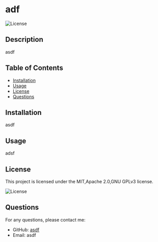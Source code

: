 # adf
  ![License](https://img.shields.io/badge/license-MIT%2CApache%202.0%2CGNU%20GPLv3-brightgreen.svg)

  ## Description
  
  asdf
  
  ## Table of Contents
  
  - [Installation](#installation)
  - [Usage](#usage)
  - [License](#license)
  - [Questions](#questions)
  
  ## Installation
  
  asdf
  
  ## Usage
  
  adsf
  
  ## License

This project is licensed under the MIT,Apache 2.0,GNU GPLv3 license.
  
  ![License](https://img.shields.io/badge/license-MIT%2CApache%202.0%2CGNU%20GPLv3-brightgreen.svg)

  
  ## Questions
  
  For any questions, please contact me:
  
  - GitHub: [asdf](https://github.com/asdf)
  - Email: asdf
